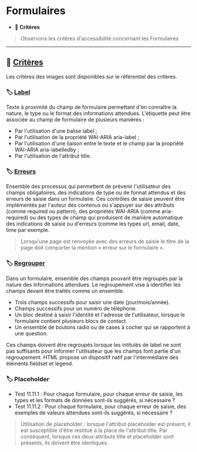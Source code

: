 # Formulaires

*  🔖 **Critères**

> Observons les critères d'accessibilité concernant les Formulaires

___

## 📑 [Critères](https://www.numerique.gouv.fr/publications/rgaa-accessibilite/methode/criteres/#topic)

Les critères des images sont disponibles sur le référentiel des critères.

### 🏷️ **[Label](https://references.modernisation.gouv.fr/rgaa-accessibilite/glossaire.html#tiquette-de-champs-de-formulaire)**

Texte à proximité du champ de formulaire permettant d'en connaître la nature, le type ou le format des informations attendues. L'étiquette peut être associée au champ de formulaire de plusieurs manières :

* Par l'utilisation d'une balise label ;
* Par l'utilisation de la propriété WAI-ARIA aria-label ;
* Par l'utilisation d'une liaison entre le texte et le champ par la propriété WAI-ARIA aria-labelledby ;
* Par l'utilisation de l'attribut title.

### 🏷️ **[Erreurs](https://references.modernisation.gouv.fr/rgaa-accessibilite/glossaire.html#contrle-de-saisie-formulaire)**

Ensemble des processus qui permettent de prévenir l'utilisateur des champs obligatoires, des indications de type ou de format attendus et des erreurs de saisie dans un formulaire. Ces contrôles de saisie peuvent être implémentés par l'auteur des contenus ou s'appuyer sur des attributs (comme required ou pattern), des propriétés WAI-ARIA (comme aria-required) ou des types de champ qui produisent de manière automatique des indications de saisie ou d'erreurs (comme les types url, email, date, time par exemple.

> Lorsqu'une page est renvoyée avec des erreurs de saisie le titre de la page doit comporter la mention « erreur sur le formulaire ».

### 🏷️ **[Regrouper](https://references.modernisation.gouv.fr/rgaa-accessibilite/glossaire.html#bloc-dinformations-de-mme-nature)**

Dans un formulaire, ensemble des champs pouvant être regroupés par la nature des informations attendues. Le regroupement vise à identifier les champs devant être traités comme un ensemble.

* Trois champs successifs pour saisir une date (jour/mois/année).
* Champs successifs pour un numéro de téléphone.
* Un bloc destiné à saisir l'identité et l'adresse de l'utilisateur, lorsque le formulaire contient plusieurs blocs de contact.
* Un ensemble de boutons radio ou de cases à cocher qui se rapportent à une question.

Ces champs doivent être regroupés lorsque les intitulés de label ne sont pas suffisants pour informer l'utilisateur que les champs font partie d'un regroupement. HTML propose un dispositif natif par l'intermédiaire des éléments fieldset et legend.

### 🏷️ **Placeholder**

* Test 11.11.1 : Pour chaque formulaire, pour chaque erreur de saisie, les types et les formats de données sont-ils suggérés, si nécessaire ?
* Test 11.11.2 : Pour chaque formulaire, pour chaque erreur de saisie, des exemples de valeurs attendues sont-ils suggérés, si nécessaire ?

> Utilisation de placeholder : lorsque l'attribut placeholder est présent, il est susceptible d'être restitué à la place de l'attribut title. Par conséquent, lorsque ces deux attributs title et placeholder sont présents, ils doivent être identiques.